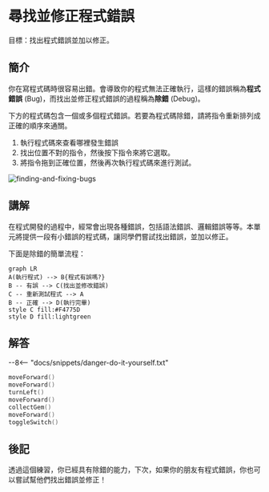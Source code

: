 # 尋找並修正程式錯誤

目標：找出程式錯誤並加以修正。

## 簡介

你在寫程式碼時很容易出錯。會導致你的程式無法正確執行，這樣的錯誤稱為**程式錯誤** (Bug)，而找出並修正程式錯誤的過程稱為**除錯** (Debug)。

下方的程式碼包含一個或多個程式錯誤。若要為程式碼除錯，請將指令重新排列成正確的順序來通關。

1. 執行程式碼來查看哪裡發生錯誤
2. 找出位置不對的指令，然後按下指令來將它選取。
3. 將指令拖到正確位置，然後再次執行程式碼來進行測試。

![finding-and-fixing-bugs](https://imagedelivery.net/cdkaXPuFls5qlrh3GM4hfA/1f374e94-eaf2-4a16-fc41-0c7b0c53d200/public)

## 講解

在程式開發的過程中，經常會出現各種錯誤，包括語法錯誤、邏輯錯誤等等。本單元將提供一段有小錯誤的程式碼，讓同學們嘗試找出錯誤，並加以修正。

下面是除錯的簡單流程：

```mermaid
graph LR
A(執行程式) --> B{程式有誤嗎?}
B -- 有誤 --> C(找出並修改錯誤)
C -- 重新測試程式 --> A
B -- 正確 --> D(執行完畢)
style C fill:#F4775D
style D fill:lightgreen
```

## 解答

--8<-- "docs/snippets/danger-do-it-yourself.txt"

```swift linenums="1"
moveForward()
moveForward()
turnLeft()
moveForward()
collectGem()
moveForward()
toggleSwitch()
```

## 後記

透過這個練習，你已經具有除錯的能力，下次，如果你的朋友有程式錯誤，你也可以嘗試幫他們找出錯誤並修正！
